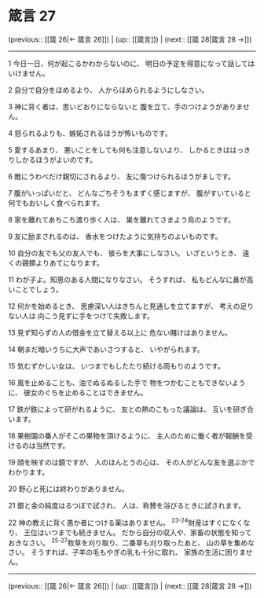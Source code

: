 # 箴言 27

(previous:: [[箴 26|← 箴言 26]]) | (up:: [[箴言]]) | (next:: [[箴 28|箴言 28 →]])

***


1 今日一日、何が起こるかわからないのに、 明日の予定を得意になって話してはいけません。 

2 自分で自分をほめるより、 人からほめられるようにしなさい。 

3 神に背く者は、思いどおりにならないと 腹を立て、手のつけようがありません。 

4 怒られるよりも、嫉妬されるほうが怖いものです。 

5 愛するあまり、 悪いことをしても何も注意しないより、 しかるときははっきりしかるほうがよいのです。 

6 敵にうわべだけ親切にされるより、 友に傷つけられるほうがましです。 

7 腹がいっぱいだと、 どんなごちそうもまずく感じますが、 腹がすいていると何でもおいしく食べられます。 

8 家を離れてあちこち渡り歩く人は、 巣を離れてさまよう鳥のようです。 

9 友に励まされるのは、 香水をつけたように気持ちのよいものです。 

10 自分の友でも父の友人でも、 彼らを大事にしなさい。 いざというとき、 遠くの親類よりあてになります。 

11 わが子よ。知恵のある人間になりなさい。 そうすれば、 私もどんなに鼻が高いことでしょう。 

12 何かを始めるとき、 思慮深い人はきちんと見通しを立てますが、 考えの足りない人は 向こう見ずに手をつけて失敗します。 

13 見ず知らずの人の借金を立て替える以上に 危ない賭けはありません。 

14 朝まだ暗いうちに大声であいさつすると、 いやがられます。 

15 気むずかしい女は、 いつまでもしたたり続ける雨もりのようです。 

16 風を止めることも、油でぬるぬるした手で 物をつかむこともできないように、 彼女のぐちを止めることはできません。 

17 鉄が鉄によって研がれるように、 友との熱のこもった議論は、 互いを研ぎ合います。 

18 果樹園の番人がそこの果物を頂けるように、 主人のために働く者が報酬を受けるのは当然です。 

19 顔を映すのは鏡ですが、 人のほんとうの心は、 その人がどんな友を選ぶかでわかります。 

20 野心と死には終わりがありません。 

21 銀と金の純度はるつぼで試され、 人は、称賛を浴びるときに試されます。 

22 神の教えに背く愚か者につける薬はありません。 <sup class="versenum">23-24</sup>財産はすぐになくなり、 王位はいつまでも続きません。 だから自分の収入や、家畜の状態を知っておきなさい。 <sup class="versenum">25-27</sup>牧草を刈り取り、二番草も刈り取ったあと、 山の草を集めなさい。 そうすれば、子羊の毛もやぎの乳も十分に取れ、 家族の生活に困りません。

***

(previous:: [[箴 26|← 箴言 26]]) | (up:: [[箴言]]) | (next:: [[箴 28|箴言 28 →]])
